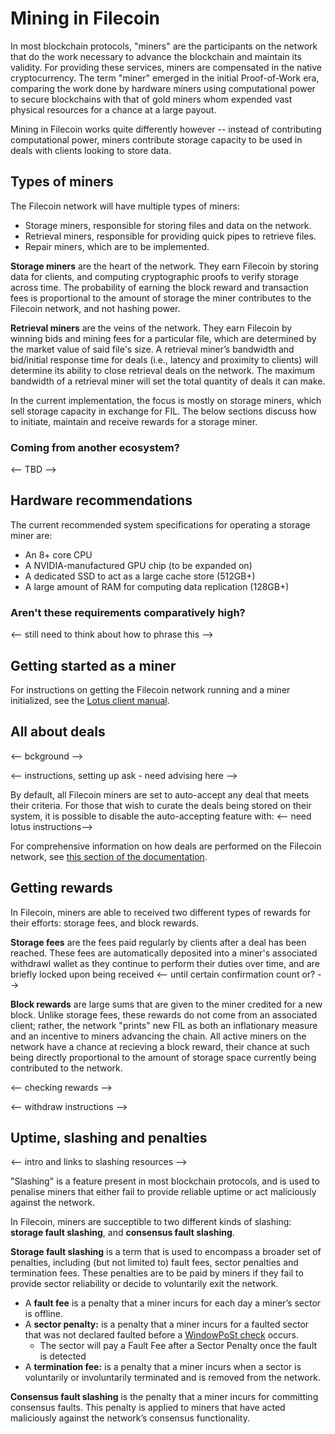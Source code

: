 # Mining in Filecoin

In most blockchain protocols, "miners" are the participants on the network that do the work necessary to advance the blockchain and maintain its validity. For providing these services, miners are compensated in the native cryptocurrency. The term "miner" emerged in the initial Proof-of-Work era, comparing the work done by hardware miners using computational power to secure blockchains with that of gold miners whom expended vast physical resources for a chance at a large payout.

Mining in Filecoin works quite differently however -- instead of contributing computational power, miners contribute storage capacity to be used in deals with clients looking to store data.

## Types of miners

The Filecoin network will have multiple types of miners:

* Storage miners, responsible for storing files and data on the network.
* Retrieval miners, responsible for providing quick pipes to retrieve files.
* Repair miners, which are to be implemented.

**Storage miners** are the heart of the network. They earn Filecoin by storing data for clients, and computing cryptographic proofs to verify storage across time. The probability of earning the block reward and transaction fees is proportional to the amount of storage the miner contributes to the Filecoin network, and not hashing power.

**Retrieval miners** are the veins of the network. They earn Filecoin by winning bids and mining fees for a particular file, which are determined by the market value of said file's size. A retrieval miner’s bandwidth and bid/initial response time for deals (i.e., latency and proximity to clients) will determine its ability to close retrieval deals on the network. The maximum bandwidth of a retrieval miner will set the total quantity of deals it can make.

In the current implementation, the focus is mostly on storage miners, which sell storage capacity in exchange for FIL. The below sections discuss how to initiate, maintain and receive rewards for a storage miner.

### Coming from another ecosystem?
<-- TBD -->

## Hardware recommendations

The current recommended system specifications for operating a storage miner are:

* An 8+ core CPU
* A NVIDIA-manufactured GPU chip (to be expanded on)
* A dedicated SSD to act as a large cache store (512GB+)
* A large amount of RAM for computing data replication (128GB+)

### Aren't these requirements comparatively high?

<-- still need to think about how to phrase this -->

## Getting started as a miner

For instructions on getting the Filecoin network running and a miner initialized, see the [Lotus client manual](https://lotu.sh/).

## All about deals

<-- bckground -->

<-- instructions, setting up ask - need advising here -->

By default, all Filecoin miners are set to auto-accept any deal that meets their criteria. For those that wish to curate the deals being stored on their system, it is possible to disable the auto-accepting feature with:
<-- need lotus instructions-->

For comprehensive information on how deals are performed on the Filecoin network, see [this section of the documentation](https://docs.filecoin.io/how-to/store-making-storage-deals/).

## Getting rewards

In Filecoin, miners are able to received two different types of rewards for their efforts: storage fees, and block rewards.

**Storage fees** are the fees paid regularly by clients after a deal has been reached. These fees are automatically deposited into a miner's associated withdrawl wallet as they continue to perform their duties over time, and  are briefly locked upon being received <-- until certain confirmation count or? -->

**Block rewards** are large sums that are given to the miner credited for a new block. Unlike storage fees, these rewards do not come from an associated client; rather, the network "prints" new FIL as both an inflationary measure and an incentive to miners advancing the chain. All active miners on the network have a chance at recieving a block reward, their chance at such being directly proportional to the amount of storage space currently being contributed to the network.

<-- checking rewards --> 

<-- withdraw instructions -->

## Uptime, slashing and penalties
<-- intro and links to slashing resources -->

"Slashing" is a feature present in most blockchain protocols, and is used to penalise miners that either fail to provide reliable uptime or act maliciously against the network.

In Filecoin, miners are succeptible to two different kinds of slashing: **storage fault slashing**, and **consensus fault slashing**.

**Storage fault slashing** is a term that is used to encompass a broader set of penalties, including (but not limited to) fault fees, sector penalties and termination fees. These penalties are to be paid by miners if they fail to provide sector reliability or decide to voluntarily exit the network.

* A **fault fee** is a penalty that a miner incurs for each day a miner’s sector is offline.
* A **sector penalty:** is a penalty that a miner incurs for a faulted sector that was not declared faulted before a [WindowPoSt check](#window-post-checks) occurs.
   * The sector will pay a Fault Fee after a Sector Penalty once the fault is detected
* A **termination fee:** is a penalty that a miner incurs when a sector is voluntarily or involuntarily terminated and is removed from the network.

**Consensus fault slashing** is the penalty that a miner incurs for committing consensus faults. This penalty is applied to miners that have acted maliciously against the network’s consensus functionality.
